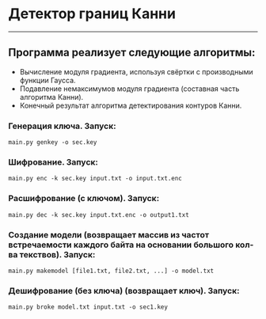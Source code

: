 # Детектор границ Канни
___
## Программа реализует следующие алгоритмы:
- Вычисление модуля градиента, используя свёртки с производными функции Гаусса.
- Подавление немаксимумов модуля градиента (составная часть алгоритма Канни).
- Конечный результат алгоритма детектирования контуров Канни.
### Генерация ключа. Запуск:
    main.py genkey -o sec.key
### Шифрование. Запуск:
    main.py enc -k sec.key input.txt -o input.txt.enc
### Расшифрование (с ключом). Запуск:
    main.py dec -k sec.key input.txt.enc -o output1.txt
### Создание модели (возвращает массив из частот встречаемости каждого байта на основании большого кол-ва текствов). Запуск:
    main.py makemodel [file1.txt, file2.txt, ...] -o model.txt
### Дешифрование (без ключа) (возвращает ключ). Запуск:
    main.py broke model.txt input.txt -o sec1.key
